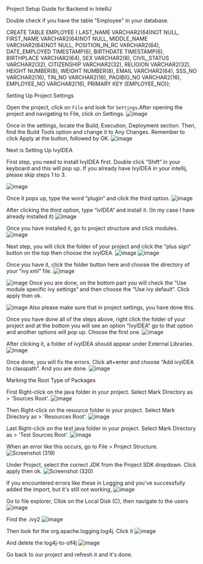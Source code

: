 Project Setup Guide for Backend in IntelliJ

Double check if you have the table "Employee" in your database.

CREATE TABLE EMPLOYEE (
    LAST_NAME           VARCHAR2(64)NOT NULL,
    FIRST_NAME          VARCHAR2(64)NOT NULL,
    MIDDLE_NAME         VARCHAR2(64)NOT NULL,
    POSITION_IN_RC      VARCHAR2(64),
    DATE_EMPLOYED       TIMESTAMP(6),
    BIRTHDATE           TIMESTAMP(6),
    BIRTHPLACE          VARCHAR2(64),
    SEX                 VARCHAR2(8),
    CIVIL_STATUS        VARCHAR2(32),
    CITIZENSHIP         VARCHAR2(32),
    RELIGION            VARCHAR2(32),
    HEIGHT              NUMBER(8),
    WEIGHT              NUMBER(8),
    EMAIL               VARCHAR2(64),
    SSS_NO              VARCHAR2(16),
    TIN_NO              VARCHAR2(16),
    PAGIBIG_NO          VARCHAR2(16),	
    EMPLOYEE_NO         VARCHAR2(16),
    PRIMARY KEY (EMPLOYEE_NO));


Setting Up Project Settings

Open the project, click on `File` and look for `Settings`.After opening the project and navigating to File, click on Settings.
![image](https://github.com/RoCS2024/rc-ums/assets/155501148/45c2e958-4dc0-4d42-b2d6-df1ddbb6ff18)


Once in the settings, locate the Build, Execution, Deployment section. Then, find the Build Tools option and change it to Any Changes. Remember to click Apply at the button, followed by OK.
![image](https://github.com/RoCS2024/rc-ums/assets/155501148/305d42b2-cf6c-4f00-8be3-e3602390909c)


Next is Setting Up IvyIDEA

First step, you need to install IvyIDEA first. Double click “Shift“ in your keyboard and this will pop up. If you already have IvyIDEA in your intellij, please skip steps 1 to 3.

![image](https://github.com/RoCS2024/rc-ums/assets/155501148/a3b507b3-5a7b-49a3-ae11-129c824e0a6c)


Once it pops up, type the word “plugin“ and click the third option.
![image](https://github.com/RoCS2024/rc-ums/assets/155501148/4484881f-db2c-4c83-89d9-84c43750dd9c)

After clicking the third option, type “ivIDEA“ and install it. (In my case I have already installed it) 
![image](https://github.com/RoCS2024/rc-ums/assets/155501148/c63aaeac-c5a7-4644-8584-54833c6d804f)

Once you have installed it, go to project structure and click modules. 
![image](https://github.com/RoCS2024/rc-ums/assets/155501148/22d8d60b-d5fa-49d5-a178-619501826796)


Next step, you will click the folder of your project and click the “plus sign“ button on the top then choose the ivyIDEA. 
![image](https://github.com/RoCS2024/rc-ums/assets/155501148/785ba65a-d950-412f-9385-c628a8a8a22d)
![image](https://github.com/RoCS2024/rc-ums/assets/155501148/6c308cfc-c68b-4933-904c-367864966ee0)


Once you have it, click the folder button here and choose the directory of your “ivy.xml” file.
![image](https://github.com/RoCS2024/rc-ums/assets/155501148/90177acb-988d-4920-8c23-eb4682e5c09d)

![image](https://github.com/RoCS2024/rc-ums/assets/155501148/38528460-277b-452b-a3b7-0e7d710f2302)
Once you are done, on the bottom part you will check the “Use module specific ivy settings“ and then choose the “Use ivy default“. Click apply then ok.

![image](https://github.com/RoCS2024/rc-ums/assets/155501148/8da07982-6a8a-41ca-b3b0-57ae7623ea5b)
Also please make sure that in project settings, you have done this. 


Once you have done all of the steps above, right click the folder of your project and at the bottom you will see an option “IvyIDEA“ go to that option and another options will pop up. Choose the first one.
![image](https://github.com/RoCS2024/rc-ums/assets/155501148/ee745d3a-993b-406a-92ef-6562c1db7812)


After clicking it, a folder of ivyIDEA should appear under External Libraries.
![image](https://github.com/RoCS2024/rc-ums/assets/155501148/313c6f3d-61af-4da6-8668-dfb50b06c7d6)

Once done, you will fix the errors. Click alt+enter and choose “Add ivyIDEA to classpath“. And you are done.
![image](https://github.com/RoCS2024/rc-ums/assets/155501148/07c7bd73-1a7d-4242-bcc9-984b4a4fcc58)


Marking the Root Type of Packages

First Right-click on the java folder in your project.
Select Mark Directory as > 'Sources Root'.
![image](https://github.com/RoCS2024/rc-ums/assets/155501148/63e69422-2e2d-47e7-861a-7957f44c6d32)

Then Right-click on the resource folder in your project.
Select Mark Directory as > 'Resources Root'.
![image](https://github.com/RoCS2024/rc-ums/assets/155501148/91f21d41-4136-4974-bafe-344916281d2a)

Last Right-click on the test java folder in your project.
Select Mark Directory as > 'Test Sources Root'.
![image](https://github.com/RoCS2024/rc-ums/assets/155501148/02cf2f93-6345-47fc-97f0-74f8d7a25828)



When an error like this occurs, go to File > Project Structure.
![Screenshot (319)](https://github.com/RoCS2024/rc-ums/assets/155501148/68b633d7-8422-49d7-b4bf-4dc6b996f235)

Under Project, select the correct JDK from the Project SDK dropdown. Click apply then ok.
![Screenshot (320)](https://github.com/RoCS2024/rc-ums/assets/155501148/64e31409-1ac3-411c-99ca-0415f06593bd)


If you encountered errors like these in Logging and you've successfully added the import, but it's still not working, 
![image](https://github.com/RoCS2024/rc-ums/assets/155501148/78f068ac-f2af-41f1-a969-f6f34530fe1b)

Go to file explorer, Cllok on the Local Disk (C), then navigate to the users
![image](https://github.com/RoCS2024/rc-ums/assets/155501148/b7d2e9cb-2850-454a-91dc-aacccb1f2caf)

Find the .ivy2
![image](https://github.com/RoCS2024/rc-ums/assets/155501148/f43f3f94-5fc5-4a93-9794-ab670948e02e)

Then look for the org.apache.logging.log4j. Click it 
![image](https://github.com/RoCS2024/rc-ums/assets/155501148/712913a5-9c76-4bd6-93b2-2ca30387dc03)


And delete the log4j-to-slf4j
![image](https://github.com/RoCS2024/rc-ums/assets/155501148/323bb84a-41f2-46f6-8615-60d99387f55e)

Go back to our project and refresh it and it's done. 



